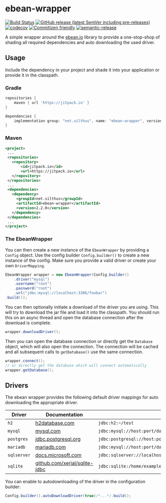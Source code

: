 # ebean-wrapper

[![Build Status](https://github.com/Silthus/ebean/workflows/Build/badge.svg)](../../actions?query=workflow%3ABuild)
[![GitHub release (latest SemVer including pre-releases)](https://img.shields.io/github/v/release/Silthus/ebean?include_prereleases&label=release)](../../releases)
[![codecov](https://codecov.io/gh/Silthus/spigot-plugin-template/branch/master/graph/badge.svg)](https://codecov.io/gh/Silthus/ebean)
[![Commitizen friendly](https://img.shields.io/badge/commitizen-friendly-brightgreen.svg)](http://commitizen.github.io/cz-cli/)
[![semantic-release](https://img.shields.io/badge/%20%20%F0%9F%93%A6%F0%9F%9A%80-semantic--release-e10079.svg)](https://github.com/semantic-release/semantic-release)

A simple wrapper around the [ebean.io](https://ebean.io) library to provide a one-stop-shop of shading all required dependencies and auto downloading the used driver.

## Usage

Include the dependency in your project and shade it into your application or provide it in the classpath.

### Gradle

```groovy
repositories {
    maven { url 'https://jitpack.io' }
}

dependencies {
    implementation group: "net.silthus", name: "ebean-wrapper", version: "2.2.0"
}
```

### Maven

 ```xml
<project>
  ...
  <repositories>
    <repository>
        <id>jitpack.io</id>
        <url>https://jitpack.io</url>
    </repository>
  </repositories>
  ...
  <dependencies>
    <dependency>
      <groupId>net.silthus</groupId>
      <artifactId>ebean-wrapper</artifactId>
      <version>2.2.0</version>
    </dependency>
  </dependencies>
  ...
</project>
```

### The EbeanWrapper

You can then create a new instance of the `EbeanWrapper` by providing a `Config` object. Use the config builder `Config.builder()` to create a new instance of the config.
Make sure you provide a valid driver or create your own `DriverMapping`.

```java
EbeanWrapper wrapper = new EbeanWrapper(Config.builder()
    .driver("mysql")
    .username("root")
    .password("root")
    .url("jdbc:mysql://localhost:3306/foobar")
.build());
```

You can then optionally initiate a download of the driver you are using. This will try to download the jar file and load it into the classpath.
You should run this on an async thread and open the database connection after the download is complete.

```java
wrapper.downloadDriver();
```

Then you can open the database connection or directly get the `Database` object, which will also open the connection.
The connection will be cached and all subsequent calls to `getDatabase()` use the same connection.

```java
wrapper.connect();
// or directly get the database which will connect automatically
wrapper.getDatabase();
```

## Drivers

The ebean wrapper provides the following default driver mappings for auto downloading the appropriate driver.

| Driver | Documentation | ConnectionString |
| ---- | ----- | ----- |
| `h2` | [h2database.com](http://www.h2database.com/) | `jdbc:h2:~/test` |
| `mysql` | [mysql.com](https://dev.mysql.com/doc/connector-j/8.0/en/connector-j-reference-jdbc-url-format.html) | `jdbc:mysql://host:port/database` |
| `postgres` | [jdbc.postgresql.org](https://jdbc.postgresql.org/documentation/80/connect.html) | `jdbc:postgresql://host:port/database` |
| `mariadb` | [mariadb.com](https://mariadb.com/kb/en/about-mariadb-connector-j/) | `jdbc:mysql://host:port/database` |
| `sqlserver` | [docs.microsoft.com](https://docs.microsoft.com/en-us/sql/connect/jdbc/building-the-connection-url?view=sql-server-ver15) | `jdbc:sqlserver://localhost:1433;databaseName=AdventureWorks;integratedSecurity=true;` |
| `sqlite` | [github.com/xerial/sqlite-jdbc](https://github.com/xerial/sqlite-jdbc) | `jdbc:sqlite:/home/example/mydatabase.db` |

You can enable to autodownloading of the driver in the configuration builder:

```java
Config.builder().autoDownloadDriver(true)/*...*/.build();
```

